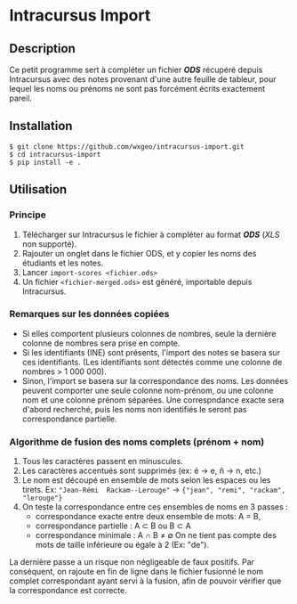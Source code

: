 Intracursus Import
==================

## Description
Ce petit programme sert à compléter un fichier ***ODS*** récupéré depuis Intracursus
avec des notes provenant d'une autre feuille de tableur, pour lequel les noms ou prénoms
ne sont pas forcément écrits exactement pareil.


## Installation

    $ git clone https://github.com/wxgeo/intracursus-import.git
    $ cd intracursus-import
    $ pip install -e .

## Utilisation

### Principe
1. Télécharger sur Intracursus le fichier à compléter au format ***ODS*** (*XLS* non supporté).
2. Rajouter un onglet dans le fichier ODS, et y copier les noms des étudiants et les notes.
3. Lancer `import-scores <fichier.ods>`
4. Un fichier `<fichier-merged.ods>` est généré, importable depuis Intracursus.

### Remarques sur les données copiées
* Si elles comportent plusieurs colonnes de nombres, seule la dernière colonne de nombres sera prise en compte.
* Si les identifiants (INE) sont présents, l'import des notes se basera sur ces identifiants. (Les identifiants sont détectés comme une colonne de nombres > 1 000 000).
* Sinon, l'import se basera sur la correspondance des noms. Les données peuvent comporter une seule colonne nom-prénom, ou une colonne nom et une colonne prénom séparées.
  Une correspndance exacte sera d'abord recherché, puis les noms non identifiés le seront pas correspondance partielle.

### Algorithme de fusion des noms complets (prénom + nom)
1. Tous les caractères passent en minuscules.
2. Les caractères accentués sont supprimés (ex: é -> e, ñ -> n, etc.)
3. Le nom est découpé en ensemble de mots selon les espaces ou les tirets.
Ex: `"Jean-Rémi  Rackam--Lerouge"` -> `{"jean", "remi", "rackam", "lerouge"}`
4. On teste la correspondance entre ces ensembles de noms en 3 passes :
   - correspondance exacte entre deux ensemble de mots: A = B,
   - correspondance partielle : A ⊂ B ou B ⊂ A
   - correspondance minimale : A ∩ B ≠ ∅ 
     On ne tient pas compte des mots de taille inférieure ou égale à 2 (Ex: "de").

La dernière passe a un risque non négligeable de faux positifs. 
Par conséquent, on rajoute en fin de ligne dans le fichier fusionné le nom complet
correspondant ayant servi à la fusion, afin de pouvoir vérifier que la correspondance
est correcte.



